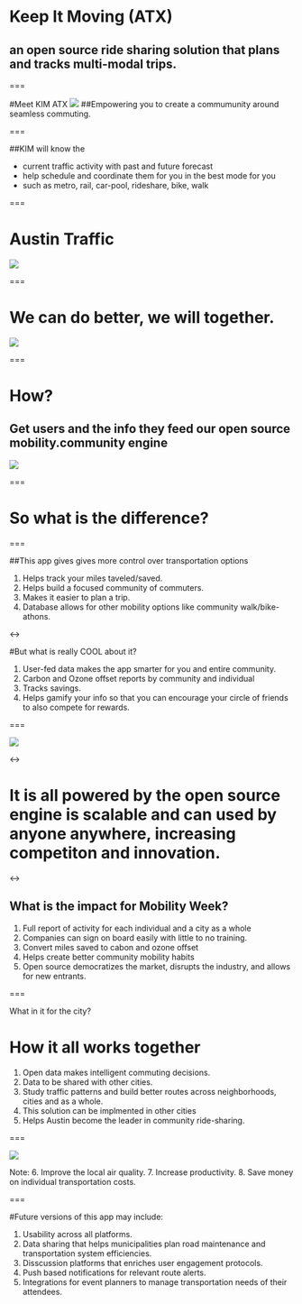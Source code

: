 # Keep It Moving (ATX)
## an open source ride sharing solution that plans and tracks multi-modal trips.

===

#Meet KIM ATX
<img src="http://cdn2.sosueme.ie/wp-content/uploads/2014/09/0799.png"/>
##Empowering you to create a commumunity around seamless commuting.

===

##KIM will know the 
- current traffic activity with past and future forecast
- help schedule and coordinate them for you in the best mode for you
- such as metro, rail, car-pool, rideshare, bike, walk

===

# Austin Traffic
<img src="http://techzette.com/wp-content/uploads/2014/02/traffic-austin.jpg"/>

===

# We can do better, we will together.
<img src="https://atxhack4change.slack.com/files/mastermind/F1E8WB8RW/daniel_lew_le_mercier_sharing_economy-300x300_1_.png"/>

===

# How?
## Get users and the info they feed our open source mobility.community engine
<img src="https://atxhack4change.slack.com/files/mastermind/F1E8WGCUQ/ridesharing_1_.jpg"/>

===

# So what is the difference?

===

##This app gives gives more control over transportation options
1. Helps track your miles taveled/saved.
2. Helps build a focused community of commuters.
3. Makes it easier to plan a trip.
4. Database allows for other mobility options like community walk/bike-athons.


<->

#But what is really COOL about it?
1. User-fed data makes the app smarter for you and entire community.
2. Carbon and Ozone offset reports by community and individual
3. Tracks savings.
4. Helps gamify your info so that you can encourage your circle of friends to also compete for rewards.

===

<img src="https://atxhack4change.slack.com/files/mastermind/F1E8MKAAG/ridesharecalculators.jpg"/>

<->

# It is all powered by the open source engine is scalable and can used by anyone anywhere, increasing competiton and innovation.

<->

## What is the impact for Mobility Week?
1. Full report of activity for each individual and a city as a whole
2. Companies can sign on board easily with little to no training.
2. Convert miles saved to cabon and ozone offset
3. Helps create better community mobility habits
4. Open source democratizes the market, disrupts the industry, and allows for new entrants.

===

What in it for the city?
# How it all works together
1. Open data makes intelligent commuting decisions.
2. Data to be shared with other cities.
3. Study traffic patterns and build better routes across neighborhoods, cities and as a whole.
4. This solution can be implmented in other cities
5. Helps Austin become the leader in community ride-sharing.

===

<img src="http://media.npr.org/assets/img/2013/12/04/texas-highway-130-9b0e52ef64c935d0dfbf36247fcd86e1ebf92581-s300-c85.jpg"/>

Note: 6. Improve the local air quality.
7. Increase productivity.
8. Save money on individual transportation costs.

===

#Future versions of this app may include:
1. Usability across all platforms.
2. Data sharing that helps municipalities plan road maintenance and transportation system efficiencies.
3. Disscussion platforms that enriches user engagement protocols.
4. Push based notifications for relevant route alerts.
5. Integrations for event planners to manage transportation needs of their attendees.

